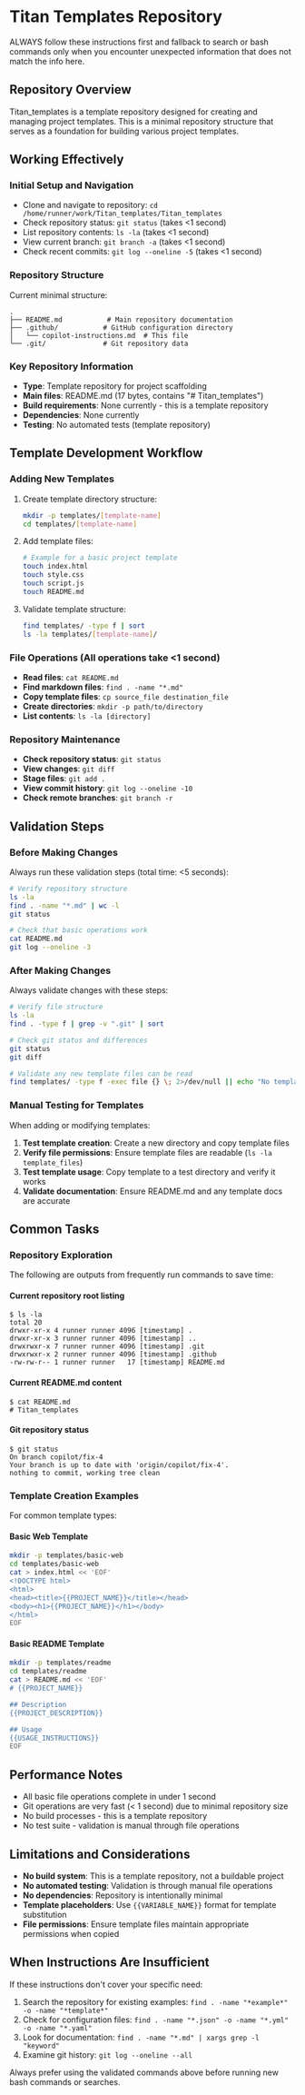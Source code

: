 # Titan Templates Repository

ALWAYS follow these instructions first and fallback to search or bash commands only when you encounter unexpected information that does not match the info here.

## Repository Overview
Titan_templates is a template repository designed for creating and managing project templates. This is a minimal repository structure that serves as a foundation for building various project templates.

## Working Effectively

### Initial Setup and Navigation
- Clone and navigate to repository: `cd /home/runner/work/Titan_templates/Titan_templates`
- Check repository status: `git status` (takes <1 second)
- List repository contents: `ls -la` (takes <1 second) 
- View current branch: `git branch -a` (takes <1 second)
- Check recent commits: `git log --oneline -5` (takes <1 second)

### Repository Structure
Current minimal structure:
```
.
├── README.md           # Main repository documentation
├── .github/           # GitHub configuration directory
│   └── copilot-instructions.md  # This file
└── .git/              # Git repository data
```

### Key Repository Information
- **Type**: Template repository for project scaffolding
- **Main files**: README.md (17 bytes, contains "# Titan_templates")
- **Build requirements**: None currently - this is a template repository
- **Dependencies**: None currently
- **Testing**: No automated tests (template repository)

## Template Development Workflow

### Adding New Templates
1. Create template directory structure:
   ```bash
   mkdir -p templates/[template-name]
   cd templates/[template-name]
   ```

2. Add template files:
   ```bash
   # Example for a basic project template
   touch index.html
   touch style.css
   touch script.js
   touch README.md
   ```

3. Validate template structure:
   ```bash
   find templates/ -type f | sort
   ls -la templates/[template-name]/
   ```

### File Operations (All operations take <1 second)
- **Read files**: `cat README.md`
- **Find markdown files**: `find . -name "*.md"`
- **Copy template files**: `cp source_file destination_file`
- **Create directories**: `mkdir -p path/to/directory`
- **List contents**: `ls -la [directory]`

### Repository Maintenance
- **Check repository status**: `git status` 
- **View changes**: `git diff`
- **Stage files**: `git add .`
- **View commit history**: `git log --oneline -10`
- **Check remote branches**: `git branch -r`

## Validation Steps

### Before Making Changes
Always run these validation steps (total time: <5 seconds):
```bash
# Verify repository structure
ls -la
find . -name "*.md" | wc -l
git status

# Check that basic operations work
cat README.md
git log --oneline -3
```

### After Making Changes
Always validate changes with these steps:
```bash
# Verify file structure
ls -la
find . -type f | grep -v ".git" | sort

# Check git status and differences
git status
git diff

# Validate any new template files can be read
find templates/ -type f -exec file {} \; 2>/dev/null || echo "No templates directory yet"
```

### Manual Testing for Templates
When adding or modifying templates:
1. **Test template creation**: Create a new directory and copy template files
2. **Verify file permissions**: Ensure template files are readable (`ls -la template_files`)
3. **Test template usage**: Copy template to a test directory and verify it works
4. **Validate documentation**: Ensure README.md and any template docs are accurate

## Common Tasks

### Repository Exploration
The following are outputs from frequently run commands to save time:

#### Current repository root listing
```
$ ls -la
total 20
drwxr-xr-x 4 runner runner 4096 [timestamp] .
drwxr-xr-x 3 runner runner 4096 [timestamp] ..
drwxrwxr-x 7 runner runner 4096 [timestamp] .git
drwxrwxr-x 2 runner runner 4096 [timestamp] .github
-rw-rw-r-- 1 runner runner   17 [timestamp] README.md
```

#### Current README.md content
```
$ cat README.md
# Titan_templates
```

#### Git repository status
```
$ git status
On branch copilot/fix-4
Your branch is up to date with 'origin/copilot/fix-4'.
nothing to commit, working tree clean
```

### Template Creation Examples
For common template types:

#### Basic Web Template
```bash
mkdir -p templates/basic-web
cd templates/basic-web
cat > index.html << 'EOF'
<!DOCTYPE html>
<html>
<head><title>{{PROJECT_NAME}}</title></head>
<body><h1>{{PROJECT_NAME}}</h1></body>
</html>
EOF
```

#### Basic README Template
```bash
mkdir -p templates/readme
cd templates/readme
cat > README.md << 'EOF'
# {{PROJECT_NAME}}

## Description
{{PROJECT_DESCRIPTION}}

## Usage
{{USAGE_INSTRUCTIONS}}
EOF
```

## Performance Notes
- All basic file operations complete in under 1 second
- Git operations are very fast (< 1 second) due to minimal repository size
- No build processes - this is a template repository
- No test suite - validation is manual through file operations

## Limitations and Considerations
- **No build system**: This is a template repository, not a buildable project
- **No automated testing**: Validation is through manual file operations
- **No dependencies**: Repository is intentionally minimal
- **Template placeholders**: Use `{{VARIABLE_NAME}}` format for template substitution
- **File permissions**: Ensure template files maintain appropriate permissions when copied

## When Instructions Are Insufficient
If these instructions don't cover your specific need:
1. Search the repository for existing examples: `find . -name "*example*" -o -name "*template*"`
2. Check for configuration files: `find . -name "*.json" -o -name "*.yml" -o -name "*.yaml"`
3. Look for documentation: `find . -name "*.md" | xargs grep -l "keyword"`
4. Examine git history: `git log --oneline --all`

Always prefer using the validated commands above before running new bash commands or searches.